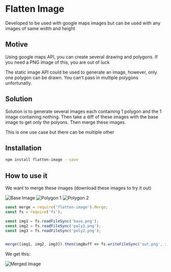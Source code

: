 # Flatten Image 
Developed to be used with google maps images but can be used with any images of same width and height

## Motive
Using google maps API, you can create several drawing and polygons. If you need a PNG image of this, you are out of luck

The static image API could be used to generate an image, however, only one polygon can be drawn. You can't pass in multiple polygons unfortunatly.

## Solution
Solution is to generate several images each containing 1 polygon and the 1 image containing nothing. Then take a diff of these images with the base image to get only the polyons. Then merge these images. 

This is one use case but there can be multiple other

## Installation
```sh
npm install flatten-image --save
```

## How to use it

We want to merge these images
(download these images to try it out)

![Base Image](https://i.imgur.com/12Lnxm7.png)
![Polygon 1](https://i.imgur.com/rmu2J4x.png)
![Polygon 2](https://i.imgur.com/PMRNbPO.png)

```js
const merge = require('flatten-image').Merge;
const fs = require('fs');

const img1 = fs.readFileSync('base.png');
const img2 = fs.readFileSync('poly1.png');
const img3 = fs.readFileSync('poly2.png');


merge([img1, img2, img3]).then(imgBuff => fs.writeFileSync('out.png', imgBuff));

```

We get this:

![Merged Image](https://i.imgur.com/rFmGQno.png)